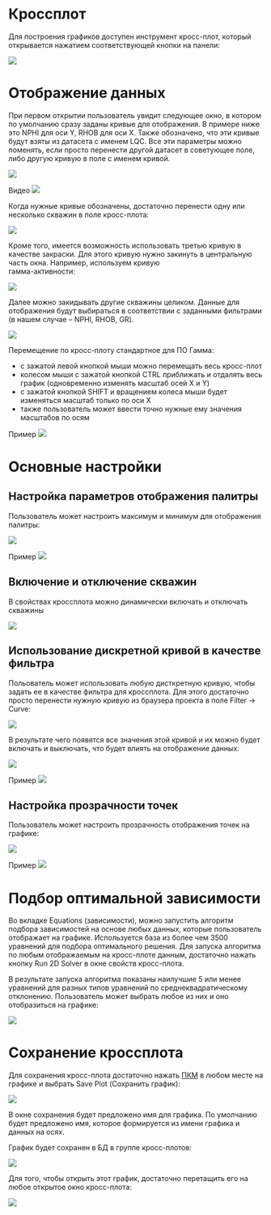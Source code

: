 # Кроссплот


Для построения графиков доступен инструмент кросс-плот, который открывается нажатием соответствующей кнопки на панели:

![](Кроссплот_img/CrossplotMainMenu.png)


# Отображение данных

При первом открытии пользователь увидит следующее окно, в котором по умолчанию сразу заданы кривые для отображения. В примере ниже это NPHI для оси Y, RHOB для оси X. Также обозначено, что эти кривые будут взяты из датасета с именем LQC. Все эти параметры можно поменять, если просто перенести другой датасет в советующее поле, либо другую кривую в поле с именем кривой.

![](Кроссплот_img/Crossplot_startWindow.png)

Видео
![](Кроссплот_img/CrossPlot_inputDataSelection.gif)

Когда нужные кривые обозначены, достаточно перенести одну или несколько скважин в поле кросс-плота:

![](Кроссплот_img/CrossPlot_SingleWell.png)

Кроме того,  имеется возможность использовать третью кривую в качестве закраски. Для этого кривую нужно закинуть в центральную часть окна. Например, используем кривую  
гамма-активности:

![](Кроссплот_img/CrossPlot_SingleWell_Color.png)

Далее можно закидывать другие скважины целиком. Данные для отображения будут выбираться в соответствии с заданными фильтрами (в нашем случае – NPHI, RHOB, GR).

![](Кроссплот_img/CrossPlot_MultiWell.png)

Перемещение по кросс-плоту стандартное для ПО Гамма:
- с зажатой левой кнопкой мыши можно перемещать весь кросс-плот
- колесом мыши с зажатой кнопкой CTRL приближать и отдалять весь график (одновременно изменять масштаб осей X и Y)
- с зажатой кнопкой SHIFT и вращением колеса мыши будет изменяться масштаб только по оси X
- также пользователь может ввести точно нужные ему значения масштабов по осям


Пример
![](Кроссплот_img/CrossPlot_ViewAdjust.gif)


# Основные настройки
## Настройка параметров отображения палитры

Пользователь может настроить максимум и минимум для отображения палитры:

![](Кроссплот_img/CrossPlot_paletteAdjustment.png)


Пример
![](Кроссплот_img/CrossPlot_paletteAdjustment.gif)

## Включение и отключение скважин

В свойствах кроссплота можно динамически включать и отключать скважины

![](Кроссплот_img/CrossPlot_OnOffWells.png)


## Использование дискретной кривой в качестве фильтра

Польователь может использовать любую дисткретную кривую, чтобы задать ее в качестве фильтра для кроссплота. Для этого достаточно просто перенести нужную кривую из браузера проекта в поле Filter -> Curve:

![](Кроссплот_img/CrossPlot_Filter_option1.png)

 В результате чего появятся все значения этой кривой и их можно будет включать и выключать, что будет влиять на отображение данных:
 
![](Кроссплот_img/Crossplot_filter_option2.png)


Пример
![](Кроссплот_img/CrossPlot_Filter.gif)


## Настройка прозрачности точек

Пользователь может настроить прозрачность отображения точек на графике:

![](Кроссплот_img/Crossplot_OpacityOption.png)


Пример
![](Кроссплот_img/Crossplot_Opacity.gif)


# Подбор оптимальной зависимости

Во вкладке Equations (зависимости), можно запустить алгоритм подбора зависимостей на основе любых данных, которые пользователь отображает на графике. Используется база из более чем 3500 уравнений для подбора оптимального решения. Для запуска алгоритма по любым отображаемым на кросс-плоте данным, достаточно нажать кнопку Run 2D Solver в окне свойств кросс-плота.

В результате запуска алгоритма показаны наилучшие 5 или менее уравнений для разных типов уравнений по среднеквадратическому отклонению. Пользователь может выбрать любое из них и оно отобразиться на графике:

![](Кроссплот_img/Crossplot_EquationsOption1.png)


# Сохранение кроссплота

Для сохранения кросс-плота достаточно нажать [ПКМ](../Термины/ПКМ.md) в любом месте на графике и выбрать Save Plot (Сохранить график):

![](Кроссплот_img/CrossPlot_SaveOption.png)

В окне сохранения будет предложено имя для графика. По умолчанию будет предложено имя, которое формируется из имени графика и данных на осях.

График будет сохранен в БД в группе кросс-плотов:

![](Кроссплот_img/CrossPlot_Database.png)

Для того, чтобы открыть этот график, достаточно перетащить его на любое открытое окно кросс-плота:

![](Кроссплот_img/CrossPlot_restore.gif)